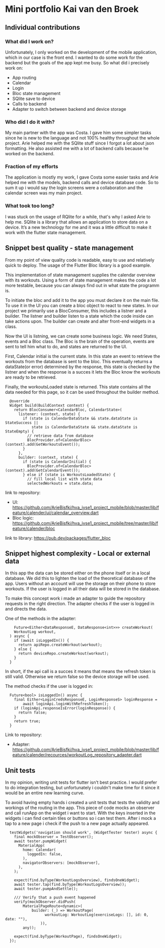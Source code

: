 # Mini portfolio Kai van den Broek


## Individual contributions

### What did I work on?
Unfortunately, I only worked on the development of the mobile application, which in our case is the front end. I wanted to do some work for the backend but the goals of the app kept me busy.
So what did i precisely work on:
- App routing
- Calendar
- Login
- Bloc state management
- SQlite save to device
- Calls to backend
- Adapter to switch between backend and device storage
  
### Who did I do it with?
My main partner with the app was Costa. I gave him some simpler tasks since he is new to the language and not 100% healthy throughout the whole project. Arie helped me with the SQlite stuff since I
forgot a lot about json formatting. He also assisted me with a lot of backend calls because he worked on the backend.

### Fraction of my efforts
The application is mostly my work, I gave Costa some easier tasks and Arie helped me with the models, backend calls and device database code. So to sum it up i would say the login screens were a collaboration and the calendar screen was my main project.

### What took too long?
I was stuck on the usage of RQlite for a while, that's why I asked Arie to help me. SQlite is a library that allows an application to store data on a device. It’s a new technology for me and it was a little difficult to make it work with the flutter state management.


## Snippet best quality - state management

From my point of view quality code is readable, easy to use and relatively quick to deploy. The usage of the Flutter Bloc library is a good example.

This implementation of state management supplies the calendar overview with its workouts. Using a form of state management makes the code a lot more testable, because you can always find out in what state the programm is.

To initiate the bloc and add it to the app you must declare it on the main file. To use it in the UI you can create a bloc object to react to new states. In our project we primarily use a BlocConsumer, this includes a listner and a builder. The listner and builder listen to a state which the code inside can take actions upon. The builder can create and alter front-end widgets in a class.

Now the UI is listning, we can create some business logic. We need States, events and a Bloc class. The Bloc is the brain of the operation, events are sent to tell him what to do, and states are returned to the UI.

First, Calendar initial is the current state. In this state an event to retrieve the workouts from the database is sent to the bloc. This eventually returns a dataState(or error) determined by the response, this state is checked by the listner and when the response is a succes it lets the Bloc know the workouts are ready to be retrieved.

Finally, the workoutsLoaded state is returned. This state contains all the data needed for this page, so it can be used throughout the builder method.

```
  @override
  Widget build(BuildContext context) {
    return BlocConsumer<CalendarBloc, CalendarState>(
      listener: (context, state) {
        if (state is CalendarDataState && state.dataState is StateSuccess ||
            state is CalendarDataState && state.dataState is StateEmpty) {
          // retrieve data from database
          BlocProvider.of<CalendarBloc>(context).add(GetWorkoutsEvent());
        }
      },
      builder: (context, state) {
        if (state is CalendarInitial) {
          BlocProvider.of<CalendarBloc>(context).add(GetCalendarEvent());
        } else if (state is WorkoutsLoadedState) {
          // fill local list with state data
          selectedWorkouts = state.data;
```
link to repository: 
- UI: https://github.com/ArieBisfki/hva_ivse1_project_mobile/blob/master/lib/feature/calender/ui/calendar_overview.dart
- Bloc logic: https://github.com/ArieBisfki/hva_ivse1_project_mobile/tree/master/lib/feature/calender/bloc

link to library: https://pub.dev/packages/flutter_bloc

## Snippet highest complexity - Local or external data

In this app the data can be stored either on the phone itself or in a local database. We did this to lighten the load of the theoretical database of the app. Users without an account will use the storage on their phone to store workouts. If the user is logged in all their data will be stored in the database.

To make this concept work i made an adapter to guide the repository requests in the right direction. The adapter checks if the user is logged in and directs the data.

One of the methods in the adapter:
```
    Future<Either<DataResponseE, DataResponse<int>>> createWorkout(
    WorkoutLog workout,
  ) async {
    if (await isLoggedIn()) {
      return apiRepo.createWorkout(workout);
    } else {
      return deviceRepo.createWorkout(workout);
    }
  }
```

In short, if the api call is a succes it means that means the refresh token is still valid. Otherwise we return false so the device storage will be used.

The method checks if the user is logged in:
```
  Future<bool> isLoggedIn() async {
    final Either<LoginCredsResponseE, LoginResponseS> loginResponse =
        await loginApi.loginWithRefreshToken();
    if (loginApi.responseIsError(loginResponse)) {
      return false;
    }
    return true;
  }
```

Link to repository: 
- Adapter: https://github.com/ArieBisfki/hva_ivse1_project_mobile/blob/master/lib/feature/calender/recources/workoutLog_repository_adapter.dart

## Unit tests
In my opinion, writing unit tests for flutter isn't best practice. I would prefer to do integration testing, but unfortunately i couldn't make time for it since it would be an entire new learning curve.

To avoid having empty hands i created a unit tests that tests the validity and workings of the routing in the app. This piece of code mocks an observer and call runApp on the widget i want to start. With the keys inserted in the widgets i can find certain tiles or buttons so i can test them. After i mock a tap to a new page i check if the push to a new page actually appeared.

```
  testWidgets('navigation should work', (WidgetTester tester) async {
    final mockObserver = TestObserver();
    await tester.pumpWidget(
      MaterialApp(
        home: Calendar(
          loggedIn: false,
        ),
        navigatorObservers: [mockObserver],
      ),
    );

    expect(find.byType(WorkoutLogsOverview), findsOneWidget);
    await tester.tap(find.byType(WorkoutLogsOverview));
    await tester.pumpAndSettle();

    /// Verify that a push event happened
    verify(mockObserver.didPush(
        MaterialPageRoute<dynamic>(
            builder: (_) => WorkoutPage(
                  workoutLog: WorkoutLog(exerciseLogs: [], id: 0, date: ""),
                )),
        any));

    expect(find.byType(WorkoutPage), findsOneWidget);
  });
```